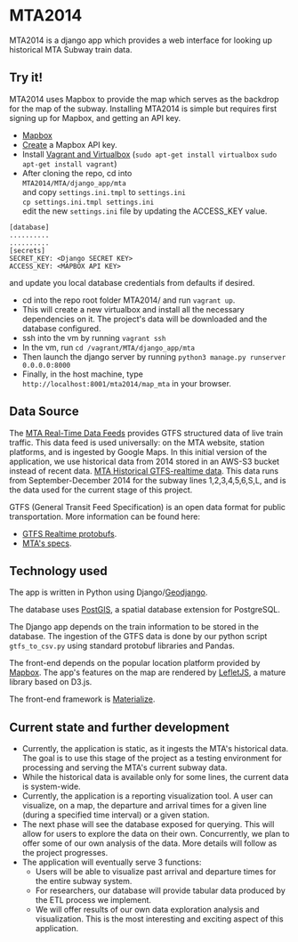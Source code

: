 # MTA2014

MTA2014 is a django app which provides a web interface for looking up
historical MTA Subway train data.

## Try it!

MTA2014 uses Mapbox to provide the map which serves as the backdrop for the
map of the subway. Installing MTA2014 is simple but requires first signing
up for Mapbox, and getting an API key.

* [Mapbox](https://mapbox.com)
* [Create](https://docs.mapbox.com/help/how-mapbox-works/access-tokens/#creating-and-managing-access-tokens) a Mapbox API key.
* Install [Vagrant and Virtualbox](https://www.vagrantup.com/intro/getting-started/) (`sudo apt-get install virtualbox` `sudo apt-get install vagrant`)
* After cloning the repo, cd into  
`MTA2014/MTA/django_app/mta`  
and copy `settings.ini.tmpl` to `settings.ini`  
`cp settings.ini.tmpl settings.ini`  
edit the new `settings.ini` file by updating the ACCESS_KEY value.
```
[database]
..........
..........
[secrets]
SECRET_KEY: <Django SECRET KEY>
ACCESS_KEY: <MAPBOX API KEY>
```
and update you local database credentials from defaults if desired.

* cd into the repo root folder MTA2014/ and run `vagrant up`.
* This will create a new virtualbox and install all the necessary dependencies
on it. The project's data will be downloaded and the database configured.
* ssh into the vm by running `vagrant ssh`
* In the vm, run `cd /vagrant/MTA/django_app/mta`
* Then launch the django server by running `python3 manage.py runserver 0.0.0.0:8000`
* Finally, in the host machine, type `http://localhost:8001/mta2014/map_mta` in your browser.

## Data Source

The [MTA Real-Time Data Feeds](http://datamine.mta.info/) provides
GTFS structured data of live train traffic. This data feed is used universally:
on the MTA website, station platforms, and is ingested by Google Maps. In this
initial version of the application, we use historical data from 2014 stored in
an AWS-S3 bucket instead of recent data. [MTA Historical GTFS-realtime data](http://web.mta.info/developers/MTA-Subway-Time-historical-data.html).
This data runs from September-December 2014 for the subway lines 1,2,3,4,5,6,S,L, and is the data used for the current stage of this project.

GTFS (General Transit Feed Specification) is an open data format for public transportation. 
More information can be found here:

* [GTFS Realtime protobufs](https://developers.google.com/transit/gtfs-realtime/).
* [MTA's specs](http://datamine.mta.info/sites/all/files/pdfs/GTFS-Realtime-NYC-Subway%20version%201%20dated%207%20Sep.pdf).

## Technology used

The app is written in Python using
Django/[Geodjango](https://docs.djangoproject.com/en/2.1/ref/contrib/gis/).

The database uses [PostGIS](https://postgis.net/), a spatial database extension for PostgreSQL.

The Django app depends on the train information to be stored in the database.
The ingestion of the GTFS data is done by our python script `gtfs_to_csv.py`
using standard protobuf libraries and Pandas.

The front-end depends on the popular location platform provided by [Mapbox](https://mapbox.com).
The app's features on the map are rendered by [LefletJS](https://leafletjs.com/), a mature library based on D3.js.

The front-end framework is [Materialize](https://materializecss.com/).

## Current state and further development
* Currently, the application is static, as it ingests the MTA's historical data. The goal is to use this stage of the project as a testing environment for processing and serving the MTA's current subway data.
* While the historical data is available only for some lines, the current data is system-wide.
* Currently, the application is a reporting visualization tool. A user can visualize, on a map, the departure and arrival times for a given line (during a specified time interval) or a given station. 
* The next phase will see the database exposed for querying. This will allow for users to explore the data on their own. Concurrently, we plan to offer some of our own analysis of the data. More details will follow as the project progresses.
* The application will eventually serve 3 functions:
  * Users will be able to visualize past arrival and departure times for the entire subway system.
  * For researchers, our database will provide tabular data produced by the ETL process we implement.
  * We will offer results of our own data exploration analysis and visualization. This is the most interesting and exciting aspect of this application. 
